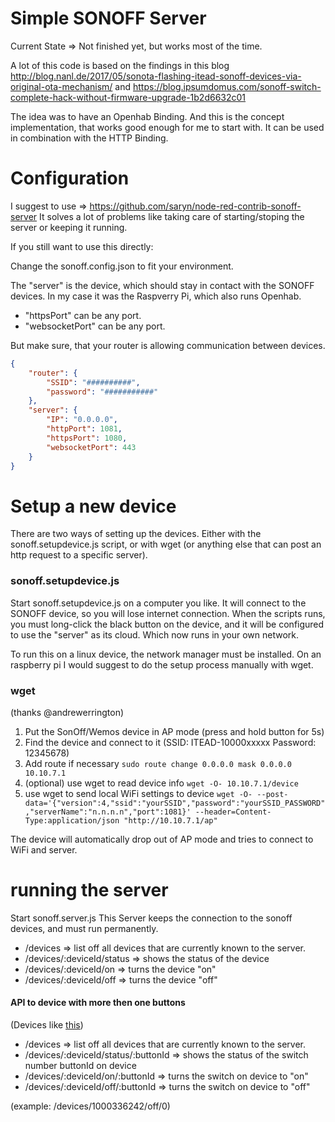 # Simple SONOFF Server
Current State => Not finished yet, but works most of the time.

A lot of this code is based on the findings in this blog
http://blog.nanl.de/2017/05/sonota-flashing-itead-sonoff-devices-via-original-ota-mechanism/
and
https://blog.ipsumdomus.com/sonoff-switch-complete-hack-without-firmware-upgrade-1b2d6632c01

The idea was to have an Openhab Binding. And this is the concept implementation, that works good enough for me to start with. It can be used in combination with the HTTP Binding.

# Configuration

I suggest to use => https://github.com/saryn/node-red-contrib-sonoff-server
It solves a lot of problems like taking care of starting/stoping the server or keeping it running.

If you still want to use this directly:

Change the sonoff.config.json to fit your environment.

The "server" is the device, which should stay in contact with the SONOFF devices. In my case it was the Raspverry Pi, which also runs Openhab.

* "httpsPort" can be any port.
* "websocketPort" can be any port.

But make sure, that your router is allowing communication between devices.

```json
{
    "router": {
        "SSID": "##########",
        "password": "###########"
    },
    "server": {
        "IP": "0.0.0.0",
        "httpPort": 1081,
        "httpsPort": 1080,
        "websocketPort": 443
    }
}
```

# Setup a new device
There are two ways of setting up the devices. Either with the sonoff.setupdevice.js script, or with wget (or anything else that can post an http request to a specific server).

### sonoff.setupdevice.js
Start sonoff.setupdevice.js on a computer you like. It will connect to the SONOFF device, so you will lose internet connection. When the scripts runs, you must long-click the black button on the device, and it will be configured to use the "server" as its cloud. Which now runs in your own network.

To run this on a linux device, the network manager must be installed. On an raspberry pi I would suggest to do the setup process manually with wget.

### wget
(thanks @andrewerrington)
1. Put the SonOff/Wemos device in AP mode (press and hold button for 5s)
1. Find the device and connect to it (SSID: ITEAD-10000xxxxx Password: 12345678)
1. Add route if necessary `sudo route change 0.0.0.0 mask 0.0.0.0 10.10.7.1`
1. (optional) use wget to read device info `wget -O- 10.10.7.1/device`
1. use wget to send local WiFi settings to device `wget -O- --post-data='{"version":4,"ssid":"yourSSID","password":"yourSSID_PASSWORD","serverName":"n.n.n.n","port":1081}' --header=Content-Type:application/json "http://10.10.7.1/ap"`

The device will automatically drop out of AP mode and tries to connect to WiFi and server.

# running the server
Start sonoff.server.js 
This Server keeps the connection to the sonoff devices, and must run permanently.

* /devices => list off all devices that are currently known to the server.
* /devices/:deviceId/status => shows the status of the device 
* /devices/:deviceId/on => turns the device "on" 
* /devices/:deviceId/off => turns the device "off"

#### API to device with more then one buttons
(Devices like [this](https://cdn.itead.cc/media/catalog/product/cache/2/image/9df78eab33525d08d6e5fb8d27136e95/t/1/t1_06.jpg))

* /devices => list off all devices that are currently known to the server.
* /devices/:deviceId/status/:buttonId => shows the status of the switch number buttonId on device
* /devices/:deviceId/on/:buttonId => turns the switch on device to "on"
* /devices/:deviceId/off/:buttonId => turns the switch on device to "off"

(example: /devices/1000336242/off/0)